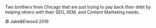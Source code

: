Two brothers from Chicago that are just trying to pay back their debt by helping others with their SEO, SEM, and Content Marketing needs.

© Jake&Elwood 2019
